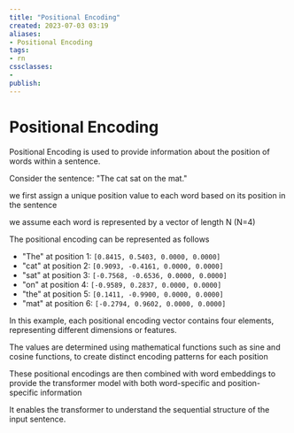```yaml
---
title: "Positional Encoding"
created: 2023-07-03 03:19
aliases: 
- Positional Encoding
tags:
- rn
cssclasses:
- 
publish:
---
```


<!-- 
tags: 
-->

<!--internal
parent:: [[]]
child:: [[]]
related:: [[]]
-->

<!--external
- []()
-->

# Positional Encoding

Positional Encoding is used to provide information about the position of words within a sentence. 

Consider the sentence: "The cat sat on the mat."

we first assign a unique position value to each word based on its position in the sentence

we assume each word is represented by a vector of length N (N=4)

The positional encoding can be represented as follows

- "The" at position 1: `[0.8415, 0.5403, 0.0000, 0.0000]`
- "cat" at position 2: `[0.9093, -0.4161, 0.0000, 0.0000]`
- "sat" at position 3: `[-0.7568, -0.6536, 0.0000, 0.0000]`
- "on" at position 4: `[-0.9589, 0.2837, 0.0000, 0.0000]`
- "the" at position 5: `[0.1411, -0.9900, 0.0000, 0.0000]`
- "mat" at position 6: `[-0.2794, 0.9602, 0.0000, 0.0000]`

In this example, each positional encoding vector contains four elements, representing different dimensions or features. 

The values are determined using mathematical functions such as sine and cosine functions, to create distinct encoding patterns for each position

These positional encodings are then combined with word embeddings to provide the transformer model with both word-specific and position-specific information

It enables the transformer to understand the sequential structure of the input sentence.

